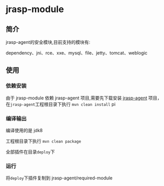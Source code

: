 # jrasp-module


## 简介

jrasp-agent的安全模块,目前支持的模块有:

dependency、jni、rce、xxe、mysql、file、jetty、tomcat、weblogic

## 使用

### 依赖安装
由于 jrasp-module 依赖 jrasp-agent 项目,需要先下载安装 [jrasp-agent](https://github.com/jvm-rasp/jrasp-agent) 项目，在`jrasp-agent`工程根目录下执行  `mvn clean install` 
pi
### 编译输出

编译使用的是 jdk8

工程根目录下执行 `mvn clean package` 

全部插件在目录`deploy`下

### 运行

将`deploy`下插件复制到 jrasp-agent/required-module